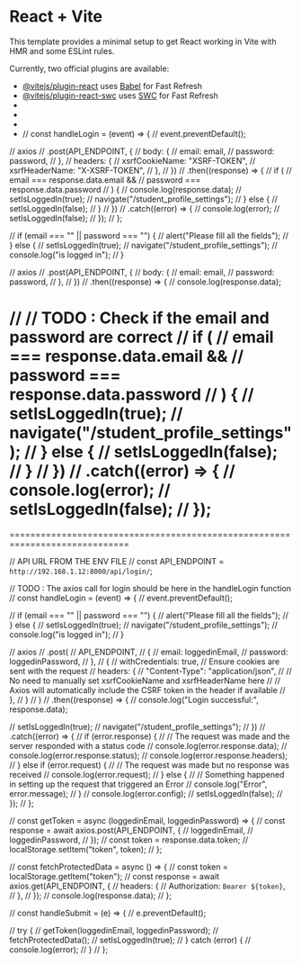 # React + Vite

This template provides a minimal setup to get React working in Vite with HMR and some ESLint rules.

Currently, two official plugins are available:

- [@vitejs/plugin-react](https://github.com/vitejs/vite-plugin-react/blob/main/packages/plugin-react/README.md) uses [Babel](https://babeljs.io/) for Fast Refresh
- [@vitejs/plugin-react-swc](https://github.com/vitejs/vite-plugin-react-swc) uses [SWC](https://swc.rs/) for Fast Refresh
-
-
-
- // const handleLogin = (event) => {
  // event.preventDefault();

// axios
// .post(API_ENDPOINT, {
// body: {
// email: email,
// password: password,
// },
// headers: {
// xsrfCookieName: "XSRF-TOKEN",
// xsrfHeaderName: "X-XSRF-TOKEN",
// },
// })
// .then((response) => {
// if (
// email === response.data.email &&
// password === response.data.password
// ) {
// console.log(response.data);
// setIsLoggedIn(true);
// navigate("/student_profile_settings");
// } else {
// setIsLoggedIn(false);
// }
// })
// .catch((error) => {
// console.log(error);
// setIsLoggedIn(false);
// });
// };

// if (email === "" || password === "") {
// alert("Please fill all the fields");
// } else {
// setIsLoggedIn(true);
// navigate("/student_profile_settings");
// console.log("is logged in");
// }

// axios
// .post(API_ENDPOINT, {
// body: {
// email: email,
// password: password,
// },
// })
// .then((response) => {
// console.log(response.data);

// // TODO : Check if the email and password are correct
// if (
// email === response.data.email &&
// password === response.data.password
// ) {
// setIsLoggedIn(true);
// navigate("/student_profile_settings");
// } else {
// setIsLoggedIn(false);
// }
// })
// .catch((error) => {
// console.log(error);
// setIsLoggedIn(false);
// });
=============================================================================
=============================================================================

// API URL FROM THE ENV FILE
// const API_ENDPOINT = `http://192.168.1.12:8000/api/login/`;

// TODO : The axios call for login should be here in the handleLogin function
// const handleLogin = (event) => {
// event.preventDefault();

// if (email === "" || password === "") {
// alert("Please fill all the fields");
// } else {
// setIsLoggedIn(true);
// navigate("/student_profile_settings");
// console.log("is logged in");
// }

// axios
// .post(
// API_ENDPOINT,
// {
// email: loggedinEmail,
// password: loggedinPassword,
// },
// {
// withCredentials: true, // Ensure cookies are sent with the request
// headers: {
// "Content-Type": "application/json",
// // No need to manually set xsrfCookieName and xsrfHeaderName here
// // Axios will automatically include the CSRF token in the header if available
// },
// }
// )
// .then((response) => {
// console.log("Login successful:", response.data);

// setIsLoggedIn(true);
// navigate("/student_profile_settings");
// })
// .catch((error) => {
// if (error.response) {
// // The request was made and the server responded with a status code
// console.log(error.response.data);
// console.log(error.response.status);
// console.log(error.response.headers);
// } else if (error.request) {
// // The request was made but no response was received
// console.log(error.request);
// } else {
// // Something happened in setting up the request that triggered an Error
// console.log("Error", error.message);
// }
// console.log(error.config);
// setIsLoggedIn(false);
// });
// };

// const getToken = async (loggedinEmail, loggedinPassword) => {
// const response = await axios.post(API_ENDPOINT, {
// loggedinEmail,
// loggedinPassword,
// });
// const token = response.data.token;
// localStorage.setItem("token", token);
// };

// const fetchProtectedData = async () => {
// const token = localStorage.getItem("token");
// const response = await axios.get(API_ENDPOINT, {
// headers: {
// Authorization: `Bearer ${token}`,
// },
// });
// console.log(response.data);
// };

// const handleSubmit = (e) => {
// e.preventDefault();

// try {
// getToken(loggedinEmail, loggedinPassword);
// fetchProtectedData();
// setIsLoggedIn(true);
// } catch (error) {
// console.log(error);
// }
// };
